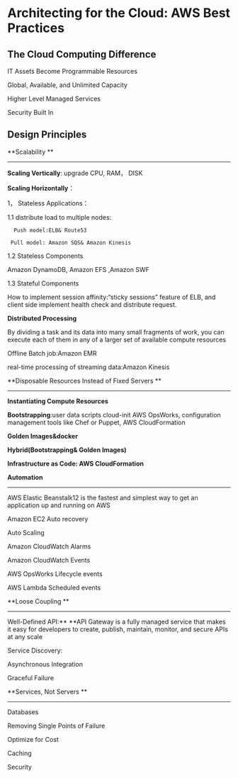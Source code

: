 # Architecting for the Cloud: AWS Best Practices

## The Cloud Computing Difference 

IT Assets Become Programmable Resources 

Global, Available, and Unlimited Capacity 

Higher Level Managed Services 

Security Built In 

## Design Principles 

**Scalability **

---

**Scaling Vertically**: upgrade CPU, RAM， DISK

**Scaling Horizontally**：

1， Stateless Applications： 

1.1 distribute load to multiple nodes: 

      Push model:ELB& Route53

     Pull model: Amazon SQS& Amazon Kinesis

1.2 Stateless Components

Amazon DynamoDB, Amazon EFS ,Amazon SWF

1.3 Stateful Components

How to implement session affinity:“sticky sessions” feature of ELB, and  client side implement health check and distribute request.



**Distributed Processing**

By dividing a task and its data into many small fragments of work, you can execute each of them in any of a larger set of available compute resources

Offline Batch job:Amazon EMR 

real-time processing of streaming data:Amazon Kinesis



**Disposable Resources Instead of Fixed Servers **

---

**Instantiating Compute Resources**

**Bootstrapping**:user data scripts cloud-init AWS OpsWorks, configuration management tools like Chef or Puppet, AWS CloudFormation

**Golden Images&docker**

**Hybrid\(Bootstrapping& Golden Images\)**

**Infrastructure as Code: AWS CloudFormation**



**Automation**

---

AWS Elastic Beanstalk12 is the fastest and simplest way to get an application up and running on AWS

Amazon EC2 Auto recovery

Auto Scaling

Amazon CloudWatch Alarms

 Amazon CloudWatch Events

AWS OpsWorks Lifecycle events

AWS Lambda Scheduled events



**Loose Coupling **

---

Well-Defined  API:** **API Gateway is a fully managed service that makes it easy for developers to create, publish, maintain, monitor, and secure APIs at any scale

Service Discovery: 

Asynchronous Integration

Graceful Failure



**Services, Not Servers **

---

Databases 

Removing Single Points of Failure 

Optimize for Cost 

Caching 

Security 



